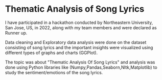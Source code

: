 # Thematic Analysis of Song Lyrics

I have participated in a hackathon conducted by Northeastern University, San Jose, US, in 2022, along with my team members and were declared as Runner up.

Data cleaning and Exploratory data analysis were done on the dataset consisting of song lyrics and the important insights were visualized using different types of graphs and charts (GGPlot).

The topic was about "Thematic Analysis Of Song Lyrics" and analysis was done using Python libraries like (Numpy,Pandas,Seaborn,Nltk,Matplotlib) to study the sentiment/emotions of the song lyrics.
